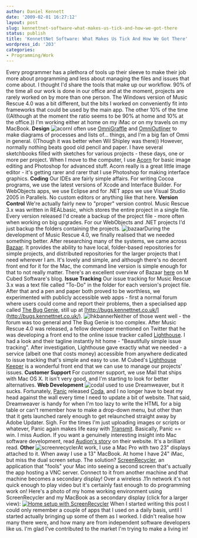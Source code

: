 ```yaml
---
author: Daniel Kennett
date: '2009-02-01 16:27:12'
layout: post
slug: kennettnet-software-what-makes-us-tick-and-how-we-got-there
status: publish
title: 'KennettNet Software: What Makes Us Tick And How We Got There'
wordpress_id: '203'
categories:
- Programming/Work
---
```


Every programmer has a plethora of tools up their sleeve to make their
job more about programming and less about managing the files and issues
that come about. I thought I'd share the tools that make up our
workflow. 90% of the time all our work is done in our office and at the
moment, projects are rarely worked on by more than one person. The
Windows version of Music Rescue 4.0 was a bit different, but the bits I
worked on conveniently fit into frameworks that could be used by the
main app. The other 10% of the time ((Although at the moment the ratio
seems to be 90% at home and 10% at the office.)) I'm working either at
home on my iMac or on my travels on my MacBook. **Design**
![acorn](http://danielkennett.org/wp-content/uploads/2009/02/acorn.png "acorn")I
often use
[OmniGraffle](http://www.omnigroup.com/applications/omnigraffle/) and
[OmniOutliner](http://www.omnigroup.com/applications/omninoutliner/) to
make diagrams of processes and lists of... things, and I'm a big fan of
Omni in general. ((Though it was better when Wil Shipley was there))
However, normally nothing beats good old pencil and paper. I have
several sketchbooks filled with sketches for various projects - these
days, one or more per project. When I move to the computer, I use
[Acorn](http://flyingmeat.com/acorn/) for basic image editing and
Photoshop for advanced stuff. Acorn really is a great little image
editor - it's getting rarer and rarer that I use Photoshop for making
interface graphics. **Coding** Our IDEs are fairly simple affairs. For
writing Cocoa programs, we use the latest versions of Xcode and
Interface Builder. For WebObjects apps, we use Eclipse and for .NET apps
we use Visual Studio 2005 in Parallels. No custom editors or anything
like that here. **Version Control** We're actually fairly new to
"proper" version control. Music Rescue 3.x was written in REALbasic,
which stores the entire project in a single file. Every version released
I'd create a backup of the project file - more often when working on big
upgrades. For our WebObjects and .NET projects I'd just backup the
folders containing the projects.
![bazaar](http://danielkennett.org/wp-content/uploads/2009/02/bazaar.png "bazaar")During
the development of Music Rescue 4.0, we finally realised that we needed
something better. After researching many of the systems, we came across
[Bazaar](http://bazaar-vcs.org/). It provides the ability to have local,
folder-based repositories for simple projects, and distributed
repositories for the larger projects that I need wherever I am. It's
lovely and simple, and although there's no decent front end for it for
the Mac, the command line version is simple enough for that to not
really matter. There's an excellent overview of Bazaar
[here](http://www.mcubedsw.com/blog/index.php?/site/comments/version_control_with_bazaar/)
on M Cubed Software's blog. **Issue Tracking** Our issue tracking for
Music Rescue 3.x was a text file called "To-Do" in the folder for each
version's project file. After that and a pen and paper both proved to be
worthless, we experimented with publicly accessible web apps - first a
normal forum where users could come and report their problems, then a
specialised app called [The Bug Genie](http://www.thebuggenie.com/),
still up at
[http://bugs.kennettnet.co.uk/](http://bugs.kennettnet.co.uk/).
![lhkbanner](http://danielkennett.org/wp-content/uploads/2009/02/lhkbanner.png "lhkbanner")Neither
of those went well - the forum was too general and The Bug Genie is too
complex. After Music Rescue 4.0 was released, a fellow developer
mentioned on Twitter that he was developing a front end to the online
issue tracker called [Lighthouse](http://www.lighthouseapp.com/). I had
a look and their tagline instantly hit home - "Beautifully simple issue
tracking". After investigation, Lighthouse gave exactly what we needed -
a service (albeit one that costs money) accessible from anywhere
dedicated to issue tracking that's simple and easy to use. M Cubed's
[Lighthouse Keeper](http://www.mcubedsw.com/software/lighthousekeeper)
is a wonderful front end that we can use to manage our projects' issues.
**Customer Support** For customer support, we use Mail that ships with
Mac OS X. It isn't very good, and I'm starting to look for better
alternatives. **Web Development**
![coda](http://danielkennett.org/wp-content/uploads/2009/02/coda.png "coda")I
used to use Dreamweaver, but it sucks. Fortunately,
[Panic](http://www.panic.com/) released
[Coda](http://www.panic.com/coda/), and I no longer have to beat my head
against the wall every time I need to update a bit of website. That
said, Dreamweaver is handy for when I'm too lazy to write the HTML for a
big table or can't remember how to make a drop-down menu, but other than
that it gets launched rarely enough to get relaunched straight away by
Adobe Updater. Sigh. For the times I'm just uploading images or scripts
or whatever, Panic again makes life easy with
[Transmit](http://www.panic.com/transmit/). Basically, Panic == win. I
miss Audion. If you want a genuinely interesting insight into Mac
software development, read [Audion's story](http://www.panic.com/extras/audionstory/) on their website. It's
a brilliant read. **Other**
![screenrecycler](http://danielkennett.org/wp-content/uploads/2009/02/screenrecycler.png "screenrecycler")At
work, I use a Mac Pro with two 23" displays attached to it. When away I
use a 13" MacBook. At home I have 24" iMac, but miss the dual screen
setup. The solution? [ScreenRecycler](http://www.screenrecycler.com/),
an application that "fools" your Mac into seeing a second screen that's
actually the app hosting a VNC server. Connect to it from another
machine and that machine becomes a secondary display! Over a wireless
.11n network it's not quick enough to play video but it's certainly fast
enough to do programming work on! Here's a photo of my home working
environment using ScreenRecycler and my MacBook as a secondary display
(click for a larger view): [![Home setup with ScreenRecycler](http://danielkennett.org/wp-content/uploads/2009/02/img_4470-300x199.jpg "Home setup with ScreenRecycler")](http://danielkennett.org/wp-content/uploads/2009/02/img_4470-1024x680.jpg)
When I started writing this post I could only remember a couple of apps
that I used on a daily basis, until I started actually bringing up some
of them as I worked. I didn't realise how many there were, and how many
are from independent software developers like us. I'm glad I've
contributed to the market I'm trying to make a living in!
